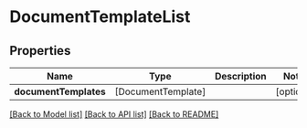 # DocumentTemplateList

## Properties
Name | Type | Description | Notes
------------ | ------------- | ------------- | -------------
**documentTemplates** | [DocumentTemplate] |  | [optional] 

[[Back to Model list]](../README.md#documentation-for-models) [[Back to API list]](../README.md#documentation-for-api-endpoints) [[Back to README]](../README.md)


